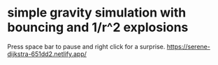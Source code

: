 # simple gravity simulation with bouncing and 1/r^2 explosions

Press space bar to pause and right click for a surprise.
https://serene-dijkstra-651dd2.netlify.app/
